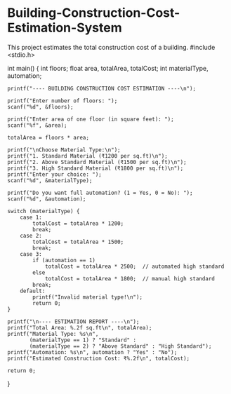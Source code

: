 # Building-Construction-Cost-Estimation-System
This project estimates the total construction cost of a building.
#include <stdio.h>

int main() {
    int floors;
    float area, totalArea, totalCost;
    int materialType, automation;

    printf("---- BUILDING CONSTRUCTION COST ESTIMATION ----\n");

    printf("Enter number of floors: ");
    scanf("%d", &floors);

    printf("Enter area of one floor (in square feet): ");
    scanf("%f", &area);

    totalArea = floors * area;

    printf("\nChoose Material Type:\n");
    printf("1. Standard Material (₹1200 per sq.ft)\n");
    printf("2. Above Standard Material (₹1500 per sq.ft)\n");
    printf("3. High Standard Material (₹1800 per sq.ft)\n");
    printf("Enter your choice: ");
    scanf("%d", &materialType);

    printf("Do you want full automation? (1 = Yes, 0 = No): ");
    scanf("%d", &automation);

    switch (materialType) {
        case 1:
            totalCost = totalArea * 1200;
            break;
        case 2:
            totalCost = totalArea * 1500;
            break;
        case 3:
            if (automation == 1)
                totalCost = totalArea * 2500;  // automated high standard
            else
                totalCost = totalArea * 1800;  // manual high standard
            break;
        default:
            printf("Invalid material type!\n");
            return 0;
    }

    printf("\n---- ESTIMATION REPORT ----\n");
    printf("Total Area: %.2f sq.ft\n", totalArea);
    printf("Material Type: %s\n", 
           (materialType == 1) ? "Standard" :
           (materialType == 2) ? "Above Standard" : "High Standard");
    printf("Automation: %s\n", automation ? "Yes" : "No");
    printf("Estimated Construction Cost: ₹%.2f\n", totalCost);

    return 0;
}
